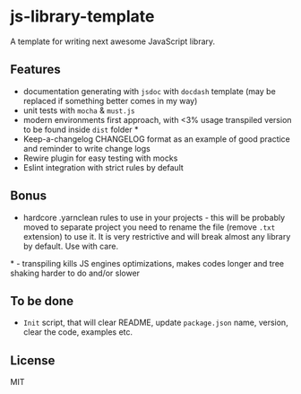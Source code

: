 # js-library-template

A template for writing next awesome JavaScript library.

## Features

- documentation generating with `jsdoc` with `docdash` template (may be replaced if something better comes in my way)
- unit tests with `mocha` & `must.js`
- modern environments first approach, with <3% usage transpiled version to be found inside `dist` folder *
- Keep-a-changelog CHANGELOG format as an example of good practice and reminder to write change logs
- Rewire plugin for easy testing with mocks
- Eslint integration with strict rules by default

## Bonus

- hardcore .yarnclean rules to use in your projects - this will be probably moved to separate project
you need to rename the file (remove `.txt` extension) to use it. It is very restrictive and will break almost any
library by default. Use with care.

\* - transpiling kills JS engines optimizations, makes codes longer and tree shaking harder to do and/or slower

## To be done

- `Init` script, that will clear README, update `package.json` name, version, clear the code, examples etc.

## License

MIT
